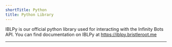 ```yaml
---
shortTitle: Python
title: Python Library
---
```


IBLPy is our official python library used for interacting with the Infinity Bots API. You can find documentation on IBLPy at https://iblpy.bristleroot.me

---

